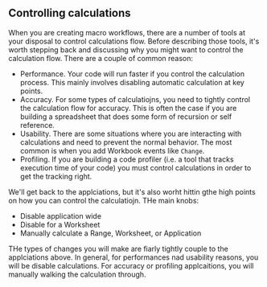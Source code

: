 ## Controlling calculations

When you are creating macro workflows, there are a number of tools at your disposal to control calculations flow. Before describing those tools, it's worth stepping back and discussing why you might want to control the calculation flow. There are a couple of common reason:

- Performance. Your code will run faster if you control the calculation process. This mainly involves disabling automatic calculation at key points.
- Accuracy. For some types of calculatiojns, you need to tightly control the calculation flow for accuracy. This is often the case if you are building a spreadsheet that does some form of recursion or self reference.
- Usability. There are some situations where you are interacting with calculations and need to prevent the normal behavior. The most common is when you add Workbook events like `Change`.
- Profiling. If you are building a code profiler (i.e. a tool that tracks execution time of your code) you must control calculations in order to get the tracking right.

We'll get back to the applciations, but it's also worht hittin gthe high points on how you can control the calculatiojn. THe main knobs:

- Disable application wide
- Disable for a Worksheet
- Manually calculate a Range, Worksheet, or Application

THe types of changes you will make are fiarly tightly couple to the applciations above. In general, for performances nad usability reasons, you will be disable calculations. For accuracy or profiling applcaitions, you will manually walking the calculation through.
